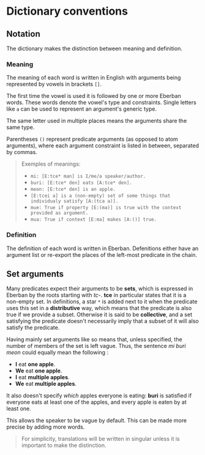 # Dictionary conventions

## Notation

The dictionary makes the distinction between meaning and definition.

### Meaning

The meaning of each word is written in English with arguments
being represented by vowels in brackets `[]`.

The first time the vowel is used it is followed by one or more Eberban words.
These words denote the vowel's type and constraints. Single letters like `a` can
be used to represent an argument's generic type.

The same letter used in multiple places means the arguments share the same type.

Parentheses `()` represent predicate arguments (as opposed to atom arguments),
where each argument constraint is listed in between, separated by commas.

> Exemples of meanings:
>
> - `mi: [E:tce* man] is I/me/a speaker/author.`
> - `buri: [E:tce* den] eats [A:tce* den].`
> - `meon: [E:tce* den] is an apple.`
> - `[E:tcei a] is a (non-empty) set of some things that individualy satisfy [A:(tca a)].`
> - `mue: True if property [E:(ma)] is true with the context provided as argument.`
> - `mua: True if context [E:ma] makes [A:()] true.`

### Definition

The definition of each word is written in Eberban. Defenitions either have an
argument list or re-export the places of the left-most predicate in the chain.

## Set arguments

Many predicates expect their arguments to be __sets__, which is expressed in
Eberban by the roots starting with _tc-_. __tce__ in particular states that it
is a non-empty set. In definitions, a star `*` is added next to it when the
predicate uses this set in a __distributive__ way, which means that the predicate
is also true if we provide a subset. Otherwise it is said to be __collective__,
and a set satisfying the predicate doesn't necessarily imply that a subset of
it will also satisfy the predicate.

Having mainly set arguments like so means that, unless specified, the number of
members of the set is left vague. Thus, the sentence _mi buri meon_ could
equally mean the following :

- __I__ eat __one apple__.
- __We__ eat __one apple__.
- __I__ eat __multiple apples__.
- __We__ eat __multiple apples__.

It also doesn't specify _which_ apples everyone is eating: __buri__ is
satisfied if everyone eats at least one of the apples, and every apple is eaten
by at least one.

This allows the speaker to be vague by default. This can be made more precise by
adding more words.

> For simplicity, translations will be written in singular unless it is
> important to make the distinction.

<!-- ## Map arguments and context

Another kind of data structure used in eberban is a __map__ or __dictionary__,
which consist of a set of __keys__ each assiocated with a __value__. This allow
to "store" multiple information into a single atom. Since the context argument
is used to implement many features, it is thus using maps.

Definitions might refer to entries of such maps using the `@` symbol followed
by the name of the key. If `@` is used just after a vowel then it means the
vowel argument is map and the definition is refering to an entry of such map.
If there are no vowel before, it refers to an entry of the context argument.

Exemples will be given in later chapters when explaining concepts using contexts
or maps. -->